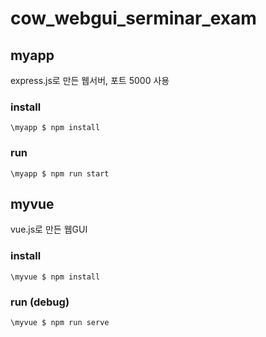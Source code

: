# cow_webgui_serminar_exam

## myapp

express.js로 만든 웹서버, 포트 5000 사용

### install

```script
\myapp $ npm install
```

### run

```script
\myapp $ npm run start
```

## myvue

vue.js로 만든 웹GUI

### install

```script
\myvue $ npm install
```

### run (debug)

```script
\myvue $ npm run serve
```
